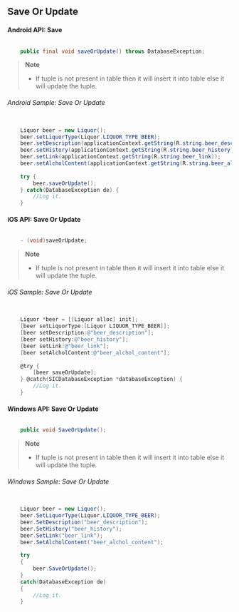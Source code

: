 ## Save Or Update

#### Android API: Save

```java

    public final void saveOrUpdate() throws DatabaseException;

```

> **Note**
>
> - If tuple is not present in table then it will insert it into table else it will update the tuple.

###### Android Sample: Save Or Update

```java

    Liquor beer = new Liquor();
    beer.setLiquorType(Liquor.LIQUOR_TYPE_BEER);
    beer.setDescription(applicationContext.getString(R.string.beer_description));
    beer.setHistory(applicationContext.getString(R.string.beer_history));
    beer.setLink(applicationContext.getString(R.string.beer_link));
    beer.setAlcholContent(applicationContext.getString(R.string.beer_alchol_content));
  
    try {
        beer.saveOrUpdate();
    } catch(DatabaseException de) {
		//Log it.
    }

```

#### iOS API: Save Or Update

```objective-c

    - (void)saveOrUpdate;

```

> **Note**
>
> - If tuple is not present in table then it will insert it into table else it will update the tuple.

###### iOS Sample: Save Or Update

```objective-c

    Liquor *beer = [[Liquor alloc] init];
    [beer setLiquorType:[Liquor LIQUOR_TYPE_BEER]];
    [beer setDescription:@"beer_description"];
    [beer setHistory:@"beer_history"];
    [beer setLink:@"beer_link"];
    [beer setAlcholContent:@"beer_alchol_content"];
  
    @try {
        [beer saveOrUpdate];
    } @catch(SICDatabaseException *databaseException) {
		//Log it.
    }

```

#### Windows API: Save Or Update

```c#

    public void SaveOrUpdate();

```

> **Note**
>
> - If tuple is not present in table then it will insert it into table else it will update the tuple.

###### Windows Sample: Save Or Update

```c#

    Liquor beer = new Liquor();
    beer.SetLiquorType(Liquor.LIQUOR_TYPE_BEER);
    beer.SetDescription("beer_description");
    beer.SetHistory("beer_history");
    beer.SetLink("beer_link");
    beer.SetAlcholContent("beer_alchol_content");
  
    try 
    {
        beer.SaveOrUpdate();
    } 
    catch(DatabaseException de) 
    {
		//Log it.
    }

```

